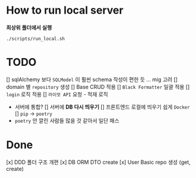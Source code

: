 # How to run local server
**최상위 폴더에서 실행**
```
./scripts/run_local.sh
```

# TODO
[] sqlAlchemy 보다 `SQLModel` 이 훨씬 schema 작성이 편한 듯 ... mig 고려
[] domain 별 `repository` 생성
   [] Base CRUD 적용 
[] `Black Formatter` 일괄 적용
[] `login` 로직 적용
[] `라이엇 API` 요청 - 적재 로직
   - 서버에 통합?
[] 서버에 **DB 다시 띄우기**
[] 프론트엔드 로컬에 띄우기 쉽게 `Docker`
[] `pip` -> `poetry`
   - `poetry` 안 깔린 사람들 많을 것 같아서 일단 패스
  
# Done
[x] DDD 폴더 구조 개편
[x] DB ORM DTO create
[x] User Basic repo 생성 (get, create)